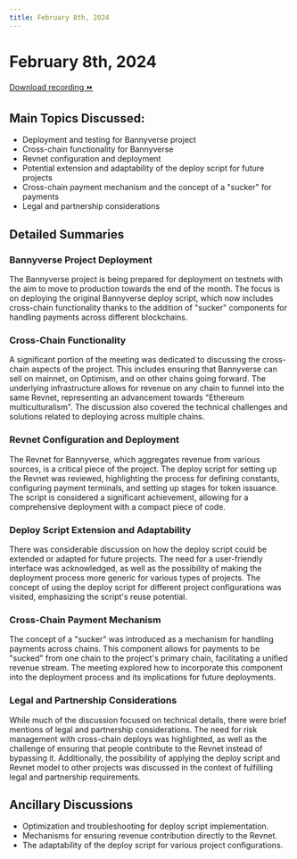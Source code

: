 ```yaml
---
title: February 8th, 2024
---
```


# February 8th, 2024

[Download recording ⏩](https://github.com/rev-net/rev-blog/raw/master/recordings/2024-02-08.mp3?download=)

## Main Topics Discussed:

- Deployment and testing for Bannyverse project
- Cross-chain functionality for Bannyverse
- Revnet configuration and deployment
- Potential extension and adaptability of the deploy script for future projects
- Cross-chain payment mechanism and the concept of a "sucker" for payments
- Legal and partnership considerations

## Detailed Summaries

### Bannyverse Project Deployment

The Bannyverse project is being prepared for deployment on testnets with the
aim to move to production towards the end of the month. The focus is on
deploying the original Bannyverse deploy script, which now includes cross-chain
functionality thanks to the addition of "sucker" components for handling
payments across different blockchains.

### Cross-Chain Functionality

A significant portion of the meeting was dedicated to discussing the cross-chain
aspects of the project. This includes ensuring that Bannyverse can sell on
mainnet, on Optimism, and on other chains going forward. The underlying
infrastructure allows for revenue on any chain to funnel into the same Revnet,
representing an advancement towards "Ethereum multiculturalism". The discussion
also covered the technical challenges and solutions related to deploying across
multiple chains.

### Revnet Configuration and Deployment

The Revnet for Bannyverse, which aggregates revenue from various sources, is a
critical piece of the project. The deploy script for setting up the Revnet was
reviewed, highlighting the process for defining constants, configuring payment
terminals, and setting up stages for token issuance. The script is considered a
significant achievement, allowing for a comprehensive deployment with a compact
piece of code.

### Deploy Script Extension and Adaptability

There was considerable discussion on how the deploy script could be extended or
adapted for future projects. The need for a user-friendly interface was
acknowledged, as well as the possibility of making the deployment process more
generic for various types of projects. The concept of using the deploy script
for different project configurations was visited, emphasizing the script's reuse
potential.

### Cross-Chain Payment Mechanism

The concept of a "sucker" was introduced as a mechanism for handling payments
across chains. This component allows for payments to be "sucked" from one chain
to the project's primary chain, facilitating a unified revenue stream. The
meeting explored how to incorporate this component into the deployment process
and its implications for future deployments.

### Legal and Partnership Considerations

While much of the discussion focused on technical details, there were brief
mentions of legal and partnership considerations. The need for risk management
with cross-chain deploys was highlighted, as well as the challenge of ensuring
that people contribute to the Revnet instead of bypassing it. Additionally, the
possibility of applying the deploy script and Revnet model to other projects was
discussed in the context of fulfilling legal and partnership requirements.

## Ancillary Discussions

- Optimization and troubleshooting for deploy script implementation.
- Mechanisms for ensuring revenue contribution directly to the Revnet.
- The adaptability of the deploy script for various project configurations.
